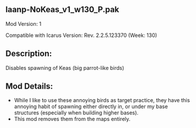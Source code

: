 laanp-NoKeas_v1_w130_P.pak
----------------------------------------------------------------------
Mod Version: 1

Compatible with Icarus Version: Rev. 2.2.5.123370 (Week: 130)

## Description:
Disables spawning of Keas (big parrot-like birds)

## Mod Details:
- While I like to use these annoying birds as target practice, they have this annoying habit of spawning either directly in, 
  or under my base structures (especially when building higher bases).
- This mod removes them from the maps entirely.










































































































